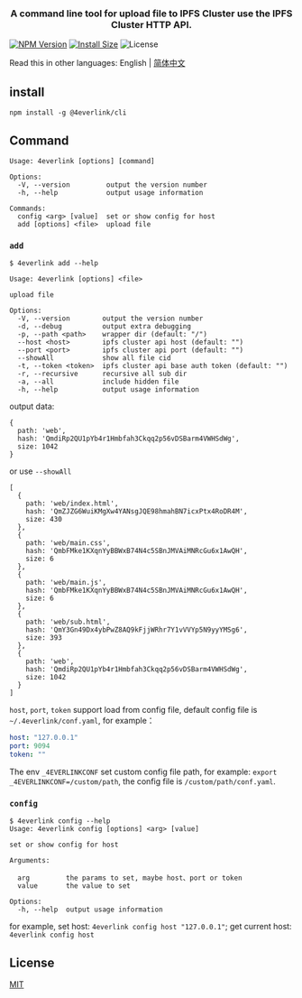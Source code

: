 <h3 align="center">A command line tool for upload file to IPFS Cluster use the IPFS Cluster HTTP API.</h3>

[![NPM Version](https://img.shields.io/npm/v/@4everlink/cli)](https://www.npmjs.org/package/@4everlink/cli)
[![Install Size](https://packagephobia.now.sh/badge?p=@4everlink/cli)](https://packagephobia.now.sh/result?p=@4everlink/cli)
![License](https://img.shields.io/npm/l/@4everlink/cli)


Read this in other languages: English | [简体中文](./README_ZH-CN.md) 
## install

```
npm install -g @4everlink/cli
```

## Command

```
Usage: 4everlink [options] [command]

Options:
  -V, --version         output the version number
  -h, --help            output usage information

Commands:
  config <arg> [value]  set or show config for host
  add [options] <file>  upload file
```
### **`add`**
```
$ 4everlink add --help

Usage: 4everlink [options] <file>

upload file

Options:
  -V, --version        output the version number
  -d, --debug          output extra debugging
  -p, --path <path>    wrapper dir (default: "/")
  --host <host>        ipfs cluster api host (default: "")
  --port <port>        ipfs cluster api port (default: "")
  --showAll            show all file cid
  -t, --token <token>  ipfs cluster api base auth token (default: "")
  -r, --recursive      recursive all sub dir
  -a, --all            include hidden file
  -h, --help           output usage information
```
output data:
```
{
  path: 'web',
  hash: 'QmdiRp2QU1pYb4r1Hmbfah3Ckqq2p56vDSBarm4VWHSdWg',
  size: 1042
}
```
or use `--showAll`
```
[
  {
    path: 'web/index.html',
    hash: 'QmZJZG6WuiKMgXw4YANsgJQE98hmahBN7icxPtx4RoDR4M',
    size: 430
  },
  {
    path: 'web/main.css',
    hash: 'QmbFMke1KXqnYyBBWxB74N4c5SBnJMVAiMNRcGu6x1AwQH',
    size: 6
  },
  {
    path: 'web/main.js',
    hash: 'QmbFMke1KXqnYyBBWxB74N4c5SBnJMVAiMNRcGu6x1AwQH',
    size: 6
  },
  {
    path: 'web/sub.html',
    hash: 'QmY3Gn49Dx4ybPwZ8AQ9kFjjWRhr7Y1vVVYp5N9yyYMSg6',
    size: 393
  },
  {
    path: 'web',
    hash: 'QmdiRp2QU1pYb4r1Hmbfah3Ckqq2p56vDSBarm4VWHSdWg',
    size: 1042
  }
]
```

`host`, `port`, `token` support load from config file, default config file is `~/.4everlink/conf.yaml`, for example：
```yaml
host: "127.0.0.1"
port: 9094
token: ""
```
The env `_4EVERLINKCONF` set custom config file path, for example:
`export _4EVERLINKCONF=/custom/path`, the config file is `/custom/path/conf.yaml`.

### **`config`**
```
$ 4everlink config --help
Usage: 4everlink config [options] <arg> [value]

set or show config for host

Arguments:

  arg         the params to set, maybe host、port or token
  value       the value to set

Options:
  -h, --help  output usage information
```
for example, set host: `4everlink config host "127.0.0.1"`; get current host: `4everlink config host `

## License

[MIT](LICENSE)
